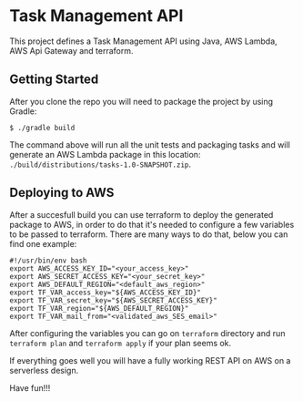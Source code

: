 # Task Management API
This project defines a Task Management API using Java, AWS Lambda, AWS Api Gateway and terraform.

## Getting Started
After you clone the repo you will need to package the project by using Gradle:

```Shell
$ ./gradle build
```

The command above will run all the unit tests and packaging tasks and will generate an AWS Lambda package in this location: `./build/distributions/tasks-1.0-SNAPSHOT.zip`.

## Deploying to AWS
After a succesfull build you can use terraform to deploy the generated package to AWS, in order to do that it's needed to configure a few variables to be passed to terraform. There are many ways to do that, below you can find one example:

```Shell
#!/usr/bin/env bash
export AWS_ACCESS_KEY_ID="<your_access_key>"
export AWS_SECRET_ACCESS_KEY="<your_secret_key>"
export AWS_DEFAULT_REGION="<default_aws_region>"
export TF_VAR_access_key="${AWS_ACCESS_KEY_ID}"
export TF_VAR_secret_key="${AWS_SECRET_ACCESS_KEY}"
export TF_VAR_region="${AWS_DEFAULT_REGION}"
export TF_VAR_mail_from="<validated_aws_SES_email>"
```

After configuring the variables you can go on `terraform` directory and run `terraform plan` and `terraform apply` if your plan seems ok.

If everything goes well you will have a fully working REST API on AWS on a serverless design.

Have fun!!!
